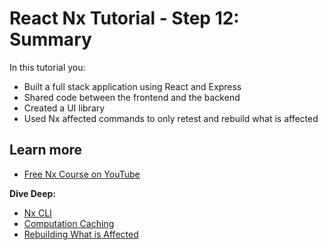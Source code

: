 # React Nx Tutorial - Step 12: Summary

In this tutorial you:

- Built a full stack application using React and Express
- Shared code between the frontend and the backend
- Created a UI library
- Used Nx affected commands to only retest and rebuild what is affected

## Learn more

- [Free Nx Course on YouTube](https://www.youtube.com/watch?time_continue=49&v=2mYLe9Kp9VM&feature=emb_logo)

**Dive Deep:**

- [Nx CLI](/{{framework}}/using-nx/nx-cli)
- [Computation Caching](/{{framework}}/using-nx/caching)
- [Rebuilding What is Affected](/{{framework}}/using-nx/affected)
